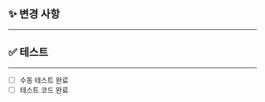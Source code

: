 ## ✨ 변경 사항
--- 
<!-- 핵심적으로 변경된 사항들을 간략하게 서술해주세요. -> 예시: S3 업로드 기능 추가 -->


## ✅ 테스트
---

- [ ] 수동 테스트 완료
- [ ] 테스트 코드 완료
